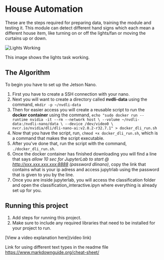 # House Automation
These are the steps required for preparing data, training the module and testing it. This module can detect different hand signs which each mean a different house item, like turning on or off the lights/fan or moving the curtains up or down.

![Lights Working](https://github.com/jpgarciao/House-Automation/assets/138504441/6a14b28d-9e8a-4b32-bced-c62ea8349ad1)

This image shows the lights task working.

## The Algorithm
To begin you have to set up the Jetson Nano.
1. First you have to create a SSH connection with your nano.
2. Next you will want to create a directory called **nvdli-data** using the command, `mkdir -p ~/nvdli-data`
3. Then for easier access you will create a reusable script to run the **docker container** using the command, `echo "sudo docker run --runtime nvidia -it --rm --network host \
    --volume ~/nvdli-data:/nvdli-nano/data \
    --device /dev/video0 \
    nvcr.io/nvidia/dli/dli-nano-ai:v2.0.2-r32.7.1" > docker_dli_run.sh`
4. Now that you have the script, run, `chmod +x docker_dli_run.sh`, which is a command that makes the script executable.
5. After you've done that, run the script with the command, `./docker_dli_run.sh`.
6. Once the docker container has finished downloading you will find a line that says *allow 10 sec for JupyterLab to start @ http://xxx.xxx.xxx.xxx:8888 (password dlinano)*, copy the link that contains what is your ip adress and access jupytrlab using the password that is given to you by the line.
7. Once you are inside jupyterlab, you will access the classification folder and open the classification_interactive.ipyn where everything is already set up for you.

## Running this project

1. Add steps for running this project.
2. Make sure to include any required libraries that need to be installed for your project to run.

[View a video explanation here](video link)

Link for using different text types in the readme file https://www.markdownguide.org/cheat-sheet/

